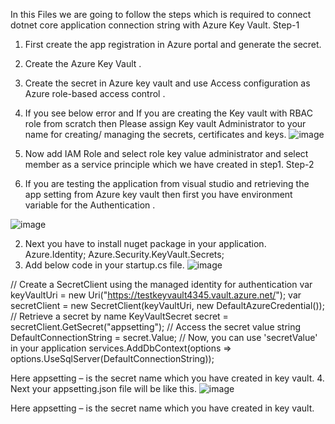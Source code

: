 In this Files we are going to follow the steps which is required to connect dotnet core application connection string with Azure Key Vault.
Step-1 
1.	First create the app registration in Azure portal and generate the secret.
2.	Create the Azure Key Vault .
3.	Create the secret in Azure key vault and use Access configuration as Azure role-based access control .
4.	If you see below error and If you are creating the Key vault with RBAC role from scratch then Please assign Key vault Administrator to your name for creating/ managing the secrets, certificates and keys.
   ![image](https://github.com/shubhamagrawal17/Tutorial/assets/24695227/6f87fd76-dbc8-4b05-b049-13beb9cf6128)

6.	Now add IAM Role and select role key value administrator and select member as a service principle which we have created in step1.
Step-2
1.	If you are testing the application from visual studio and retrieving the app setting from Azure key vault then first you have environment variable for the Authentication .
 
![image](https://github.com/shubhamagrawal17/Tutorial/assets/24695227/779b1588-05bb-4b78-97d7-792b4ef2bac1)

2.	Next you have to install nuget package in your application.
Azure.Identity;
Azure.Security.KeyVault.Secrets;
3.	Add below code in your startup.cs file.
![image](https://github.com/shubhamagrawal17/Tutorial/assets/24695227/df0de739-2eec-4d42-a76e-a6dfa28692f3)

 

// Create a SecretClient using the managed identity for authentication
            var keyVaultUri = new Uri("https://testkeyvault4345.vault.azure.net/");
            var secretClient = new SecretClient(keyVaultUri, new DefaultAzureCredential());
  // Retrieve a secret by name
   KeyVaultSecret secret = secretClient.GetSecret("appsetting");
  // Access the secret value
   string DefaultConnectionString = secret.Value;
  // Now, you can use 'secretValue' in your application
services.AddDbContext<AppDbContext>(options => options.UseSqlServer(DefaultConnectionString));

Here appsetting – is the secret name which you have created in key vault.
4.	Next your appsetting.json file will be like this.
 ![image](https://github.com/shubhamagrawal17/Tutorial/assets/24695227/eaa67a3e-67f2-4acd-80b2-f414d0b1e4ff)

Here appsetting – is the secret name which you have created in key vault.


